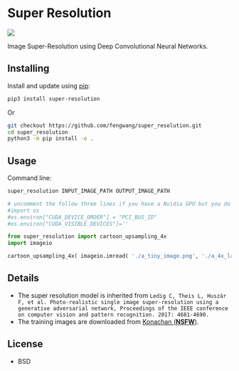 # Super Resolution

![](https://github.com/fengwang/super_resolution/raw/master/assets/demo.png)


Image Super-Resolution using Deep Convolutional Neural Networks.

## Installing

Install and update using [pip](https://pip.pypa.io/en/stable/quickstart/):

```bash
pip3 install super-resolution
```
Or
```bash
git checkout https://github.com/fengwang/super_resolution.git
cd super_resolution
python3 -m pip install -e .
```


## Usage

Command line:

```bash
super_resolution INPUT_IMAGE_PATH OUTPUT_IMAGE_PATH
```

```python
# uncomment the follow three lines if you have a Nvidia GPU but you do not want to enable it.
#import os
#os.environ["CUDA_DEVICE_ORDER"] = "PCI_BUS_ID"
#os.environ["CUDA_VISIBLE_DEVICES"]=''

from super_resolution import cartoon_upsampling_4x
import imageio

cartoon_upsampling_4x( imageio.imread( './a_tiny_image.png', './a_4x_larger_image.png' ) )
```

## Details

+ The super resolution model is inherited from `Ledig C, Theis L, Huszár F, et al. Photo-realistic single image super-resolution using a generative adversarial network, Proceedings of the IEEE conference on computer vision and pattern recognition. 2017: 4681-4690.`
+ The training images are downloaded from [Konachan (__NSFW__)](https://konachan.com/).

## License

+ BSD

